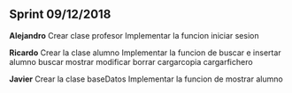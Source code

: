 ## Sprint 09/12/2018
**Alejandro**
Crear clase profesor
Implementar la funcion iniciar sesion

**Ricardo**
Crear la clase alumno
Implementar la funcion de buscar e insertar alumno
buscar
mostrar
modificar
borrar
cargarcopia
cargarfichero


**Javier**
Crear la clase baseDatos
Implementar la funcion de mostrar alumno
